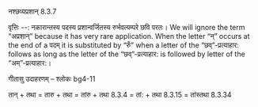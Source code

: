 

 नश्छव्यप्रशान् 8.3.7 


वृत्तिः --: नकारान्तस्य पदस्य प्रशान्वर्जितस्य रुर्भवत्यम्परे छवि परतः। We will ignore the term “अप्रशान्” because it has very rare application. When the letter “न्” occurs at the end of a पदम् it is substituted by “रुँ” when a letter of the “छव्”-प्रत्याहार: follows as long as the letter of the “छव्”-प्रत्याहार: is followed by letter of the “अम्”-प्रत्याहार:। 


गीतासु उदाहरणम् – श्लोकः bg4-11 


तान् + तथा = तारु + तथा = तांरु + तथा 8.3.4 = तां: + तथा 8.3.15 = तांस्तथा 8.3.34 



